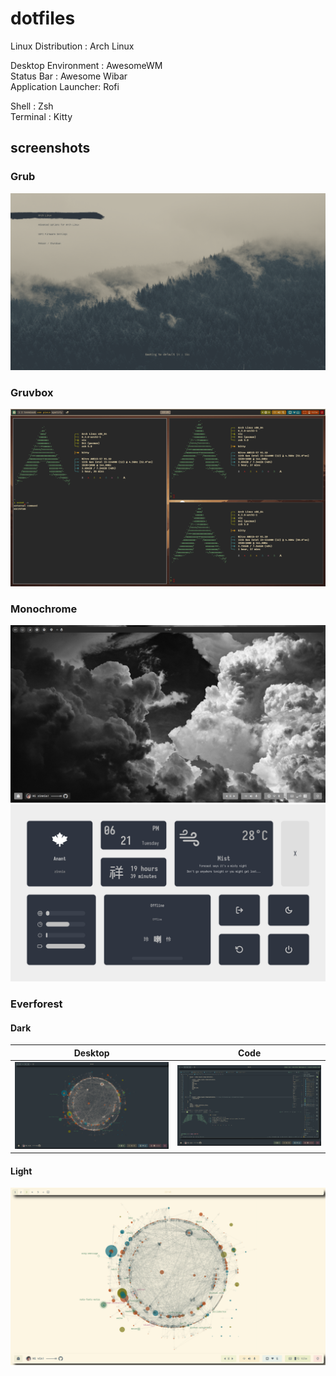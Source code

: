 # dotfiles

Linux Distribution : Arch Linux

Desktop Environment : AwesomeWM<br/>
Status Bar : Awesome Wibar<br/>
Application Launcher: Rofi<br/>

Shell : Zsh<br/>
Terminal : Kitty

## screenshots

### Grub

![desktop](https://github.com/anant-357/dotfiles/blob/main/screenshots/grub.png?raw=true)

### Gruvbox

![desktop](https://github.com/anant-357/dotfiles/blob/main/screenshots/2023-06-10-152948_1920x1080_scrot.png?raw=true)

### Monochrome

![desktop](https://github.com/anant-357/dotfiles/blob/main/screenshots/monochrome.png?raw=true)
![dashboard](https://github.com/anant-357/dotfiles/blob/main/screenshots/dashboard.png?raw=true)

### Everforest

#### Dark

| Desktop                                                                                                 | Code                                                                                              |
| ------------------------------------------------------------------------------------------------------- | ------------------------------------------------------------------------------------------------- |
| ![desktop](https://github.com/anant-357/dotfiles/blob/main/screenshots/Everforest_Desktop.png?raw=true) | ![code](https://github.com/anant-357/dotfiles/blob/main/screenshots/Everforest_Code.png?raw=true) |

#### Light

![desktop](https://github.com/anant-357/dotfiles/blob/main/screenshots/Everforest_Light_Desktop.png?raw=true)
